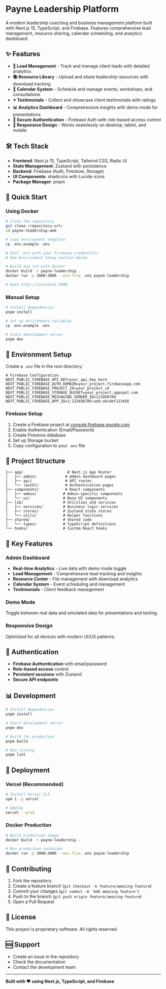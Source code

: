 # Payne Leadership Platform

A modern leadership coaching and business management platform built with Next.js 15, TypeScript, and Firebase. Features comprehensive lead management, resource sharing, calendar scheduling, and analytics dashboard.

## ✨ Features

- **🎯 Lead Management** - Track and manage client leads with detailed analytics
- **📚 Resource Library** - Upload and share leadership resources with download tracking
- **📅 Calendar System** - Schedule and manage events, workshops, and consultations
- **⭐ Testimonials** - Collect and showcase client testimonials with ratings
- **📊 Analytics Dashboard** - Comprehensive insights with demo mode for presentations
- **🔐 Secure Authentication** - Firebase Auth with role-based access control
- **📱 Responsive Design** - Works seamlessly on desktop, tablet, and mobile

## 🛠️ Tech Stack

- **Frontend**: Next.js 15, TypeScript, Tailwind CSS, Radix UI
- **State Management**: Zustand with persistence
- **Backend**: Firebase (Auth, Firestore, Storage)
- **UI Components**: shadcn/ui with Lucide icons
- **Package Manager**: pnpm

## 🚀 Quick Start

### Using Docker

```bash
# Clone the repository
git clone <repository-url>
cd payne-leadership-web

# Copy environment template
cp .env.example .env

# Edit .env with your Firebase credentials
# See Environment Setup section below

# Build and run with Docker
docker build -t payne-leadership .
docker run -p 3000:3000 --env-file .env payne-leadership

# Open http://localhost:3000
```

### Manual Setup

```bash
# Install dependencies
pnpm install

# Set up environment variables
cp .env.example .env

# Start development server
pnpm dev
```

## 🔧 Environment Setup

Create a `.env` file in the root directory:

```env
# Firebase Configuration
NEXT_PUBLIC_FIREBASE_API_KEY=your_api_key_here
NEXT_PUBLIC_FIREBASE_AUTH_DOMAIN=your_project.firebaseapp.com
NEXT_PUBLIC_FIREBASE_PROJECT_ID=your_project_id
NEXT_PUBLIC_FIREBASE_STORAGE_BUCKET=your_project.appspot.com
NEXT_PUBLIC_FIREBASE_MESSAGING_SENDER_ID=123456789
NEXT_PUBLIC_FIREBASE_APP_ID=1:123456789:web:abcdef123456
```

### Firebase Setup

1. Create a Firebase project at [console.firebase.google.com](https://console.firebase.google.com)
2. Enable Authentication (Email/Password)
3. Create Firestore database
4. Set up Storage bucket
5. Copy configuration to your `.env` file

## 📁 Project Structure

```
├── app/                    # Next.js App Router
│   ├── admin/             # Admin dashboard pages
│   ├── api/               # API routes
│   └── (auth)/            # Authentication pages
├── components/            # React components
│   ├── admin/            # Admin-specific components
│   └── ui/               # Base UI components
├── lib/                  # Utilities and services
│   ├── services/         # Business logic services
│   ├── stores/           # Zustand state stores
│   └── utils/            # Helper functions
├── shared/               # Shared code
│   └── types/            # TypeScript definitions
└── hooks/                # Custom React hooks
```

## 🎯 Key Features

### Admin Dashboard
- **Real-time Analytics** - Live data with demo mode toggle
- **Lead Management** - Comprehensive lead tracking and insights
- **Resource Center** - File management with download analytics
- **Calendar System** - Event scheduling and management
- **Testimonials** - Client feedback management

### Demo Mode
Toggle between real data and simulated data for presentations and testing.

### Responsive Design
Optimized for all devices with modern UI/UX patterns.

## 🔐 Authentication

- **Firebase Authentication** with email/password
- **Role-based access** control
- **Persistent sessions** with Zustand
- **Secure API endpoints**

## 📊 Development

```bash
# Install dependencies
pnpm install

# Start development server
pnpm dev

# Build for production
pnpm build

# Run linting
pnpm lint
```

## 🚀 Deployment

### Vercel (Recommended)

```bash
# Install Vercel CLI
npm i -g vercel

# Deploy
vercel --prod
```

### Docker Production

```bash
# Build production image
docker build -t payne-leadership .

# Run production container
docker run -p 3000:3000 --env-file .env payne-leadership
```

## 🤝 Contributing

1. Fork the repository
2. Create a feature branch (`git checkout -b feature/amazing-feature`)
3. Commit your changes (`git commit -m 'Add amazing feature'`)
4. Push to the branch (`git push origin feature/amazing-feature`)
5. Open a Pull Request

## 📝 License

This project is proprietary software. All rights reserved.

## 🆘 Support

- Create an issue in the repository
- Check the documentation
- Contact the development team

---

**Built with ❤️ using Next.js, TypeScript, and Firebase** 